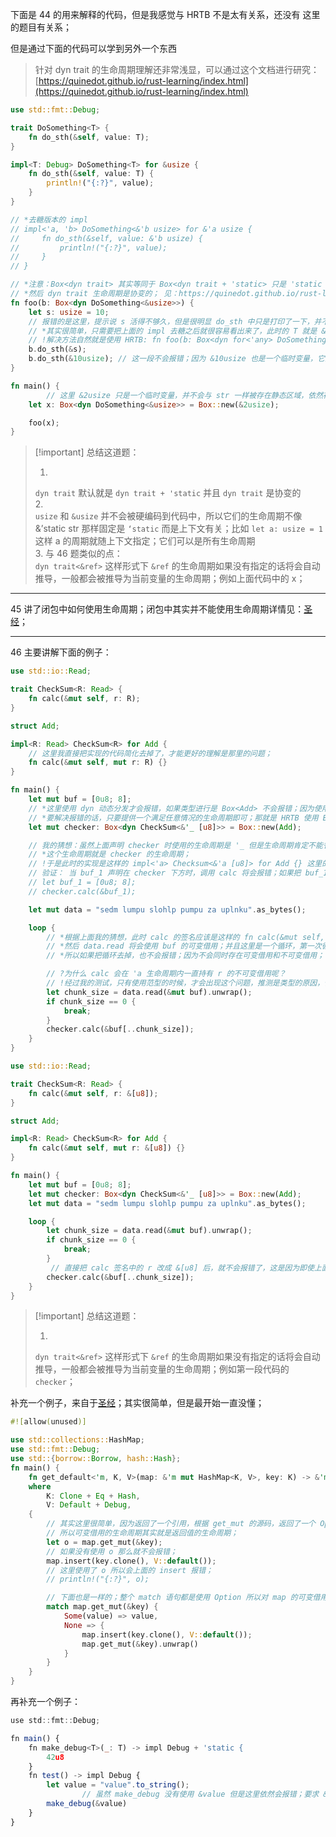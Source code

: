下面是 44 的用来解释的代码，但是我感觉与 HRTB 不是太有关系，还没有 这里的题目有关系；

但是通过下面的代码可以学到另外一个东西

> 针对 dyn trait 的生命周期理解还非常浅显，可以通过这个文档进行研究：[https://quinedot.github.io/rust-learning/index.html](https://quinedot.github.io/rust-learning/index.html)

```rs
use std::fmt::Debug;

trait DoSomething<T> {
    fn do_sth(&self, value: T);
}

impl<T: Debug> DoSomething<T> for &usize {
    fn do_sth(&self, value: T) {
        println!("{:?}", value);
    }
}

// *去糖版本的 impl
// impl<'a, 'b> DoSomething<&'b usize> for &'a usize {
//     fn do_sth(&self, value: &'b usize) {
//         println!("{:?}", value);
//     }
// }

// *注意：Box<dyn trait> 其实等同于 Box<dyn trait + 'static> 只是 'static 被省略了，默认就是 'static
// *然后 dyn trait 生命周期是协变的； 见：https://quinedot.github.io/rust-learning/dyn-covariance.html
fn foo(b: Box<dyn DoSomething<&usize>>) {
    let s: usize = 10;
    // 报错的是这里，提示说 s 活得不够久，但是很明显 do_sth 中只是打印了一下，并不需要生命周期；所以这里只是编译器的限制，在 rust 实际项目中需要规避这样的写法；
    // *其实很简单，只需要把上面的 impl 去糖之后就很容易看出来了，此时的 T 就是 &'b usize 然后因为 main 函数中的 &2usize 被推断为了 x 的生命周期 'x 所以必须传递 'x 的子生命周期；
    // !解决方法自然就是使用 HRTB: fn foo(b: Box<dyn for<'any> DoSomething<&'any usize>>){} 注意 for 需要放在 dyn 的后面；
    b.do_sth(&s);
    b.do_sth(&10usize); // 这一段不会报错；因为 &10usize 也是一个临时变量，它的生命周期可以是任何生命周期；跟上下文有关；
}

fn main() {
		// 这里 &2usize 只是一个临时变量，并不会与 str 一样被存在静态区域，依然存储在栈上；所以它的生命周期将由上下文进行推导；这里将会被推断为 x 的生命周期；
    let x: Box<dyn DoSomething<&usize>> = Box::new(&2usize);

    foo(x);
}
```

> [!important] 总结这道题：
> 
>   
>   
> 1.  
> `dyn trait` 默认就是 `dyn trait + 'static` 并且 `dyn trait` 是协变的  
> 2.  
> `usize` 和 `&usize` 并不会被硬编码到代码中，所以它们的生命周期不像 &’static str 那样固定是 `‘static` 而是上下文有关；比如 `let a: usize = 1` 这样 a 的周期就随上下文指定；它们可以是所有生命周期  
> 3. 与 46 题类似的点：  
> `dyn trait<&ref>` 这样形式下 `&ref` 的生命周期如果没有指定的话将会自动推导，一般都会被推导为当前变量的生命周期；例如上面代码中的 x；

---

45 讲了闭包中如何使用生命周期；闭包中其实并不能使用生命周期详情见：[圣经](https://course.rs/advance/lifetime/advance.html#%E9%97%AD%E5%8C%85%E5%87%BD%E6%95%B0%E7%9A%84%E6%B6%88%E9%99%A4%E8%A7%84%E5%88%99)；

---

46 主要讲解下面的例子：

```rs
use std::io::Read;

trait CheckSum<R: Read> {
    fn calc(&mut self, r: R);
}

struct Add;

impl<R: Read> CheckSum<R> for Add {
    // 这里我直接把实现的代码简化去掉了，才能更好的理解是那里的问题；
    fn calc(&mut self, mut r: R) {}
}

fn main() {
    let mut buf = [0u8; 8];
    // *这里使用 dyn 动态分发才会报错，如果类型进行是 Box<Add> 不会报错；因为使用动态分发时，编译器就去推导生命周期，然后 '_ 被推断为 checker 的生命周期
    // *要解决报错的话，只要提供一个满足任意情况的生命周期即可；那就是 HRTB 使用 Box<dyn for<'a> CheckSum<&'a [u8]>> 即可解决
    let mut checker: Box<dyn CheckSum<&'_ [u8]>> = Box::new(Add);

    // 我的猜想：虽然上面声明 checker 时使用的生命周期是 '_ 但是生命周期肯定不能省略，编译器会给他一个默认的生命周期
    // *这个生命周期就是 checker 的生命周期；
    // !于是此时的实现是这样的 impl<'a> Checksum<&'a [u8]> for Add {} 这里的 'a 就是 checker 的生命周期； 然后 calc 中的 r 也是一个 &'a [u8]; 然后 r 就只能接受生命周期大于 'a 的引用 (子类型)
    // 验证： 当 buf_1 声明在 checker 下方时，调用 calc 将会报错；如果把 buf_1 移动到 checker 上面即可通过编译；
    // let buf_1 = [0u8; 8];
    // checker.calc(&buf_1);

    let mut data = "sedm lumpu slohlp pumpu za uplnku".as_bytes();

    loop {
        // *根据上面我的猜想，此时 calc 的签名应该是这样的 fn calc(&mut self, mut r: &'a [u8]) 'a 就是 checker 的生命周期； 所以 calc 将会在 'a 这个生命周期内一直持有 r 的不可变借用；
        // *然后 data.read 将会使用 buf 的可变借用；并且这里是一个循环，第一次循环时，不会报错，第二次循环时，上一个循环的 calc 还对 buf 有可变借用，此刻执行 data.read 就会出现报错；
        // *所以如果把循环去掉，也不会报错；因为不会同时存在可变借用和不可变借用；

        // ?为什么 calc 会在 'a 生命周期内一直持有 r 的不可变借用呢？
        // !经过我的测试，只有使用范型的时候，才会出现这个问题，推测是类型的原因，但是不能确定，只能以后再议；
        let chunk_size = data.read(&mut buf).unwrap();
        if chunk_size == 0 {
            break;
        }
        checker.calc(&buf[..chunk_size]);
    }
}
```

```rs
use std::io::Read;

trait CheckSum<R: Read> {
    fn calc(&mut self, r: &[u8]);
}

struct Add;

impl<R: Read> CheckSum<R> for Add {
    fn calc(&mut self, mut r: &[u8]) {}
}

fn main() {
    let mut buf = [0u8; 8];
    let mut checker: Box<dyn CheckSum<&'_ [u8]>> = Box::new(Add);
    let mut data = "sedm lumpu slohlp pumpu za uplnku".as_bytes();

    loop {
        let chunk_size = data.read(&mut buf).unwrap();
        if chunk_size == 0 {
            break;
        }
         // 直接把 calc 签名中的 r 改成 &[u8] 后，就不会报错了，这是因为即使上面的 '_ 被推断为 checker 的生命周期，但是与 mut r 已经没有关系了，不会去限制 r 的生命周期；所以bu hu
        checker.calc(&buf[..chunk_size]);
    }
}
```

> [!important] 总结这道题：
> 
>   
>   
> 1.  
> `dyn trait<&ref>` 这样形式下 `&ref` 的生命周期如果没有指定的话将会自动推导，一般都会被推导为当前变量的生命周期；例如第一段代码的 `checker`；

补充一个例子，来自于[圣经](https://course.rs/advance/lifetime/advance.html#%E4%BE%8B%E5%AD%90-2)；其实很简单，但是最开始一直没懂；

```rs
#![allow(unused)]

use std::collections::HashMap;
use std::fmt::Debug;
use std::{borrow::Borrow, hash::Hash};
fn main() {
    fn get_default<'m, K, V>(map: &'m mut HashMap<K, V>, key: K) -> &'m mut V
    where
        K: Clone + Eq + Hash,
        V: Default + Debug,
    {
        // 其实这里很简单，因为返回了一个引用，根据 get_mut 的源码，返回了一个 Option<&mut V> 然后根据生命周期消除原则对 self 可变借用与 Option<&mut V> 的生命周期一致
        // 所以可变借用的生命周期其实就是返回值的生命周期；
        let o = map.get_mut(&key);
        // 如果没有使用 o 那么就不会报错；
        map.insert(key.clone(), V::default());
        // 这里使用了 o 所以会上面的 insert 报错；
        // println!("{:?}", o);

        // 下面也是一样的；整个 match 语句都是使用 Option 所以对 map 的可变借用持续到 match 结束；
        match map.get_mut(&key) {
            Some(value) => value,
            None => {
                map.insert(key.clone(), V::default());
                map.get_mut(&key).unwrap()
            }
        }
    }
}
```

再补充一个例子：

```js
use std::fmt::Debug;

fn main() {
    fn make_debug<T>(_: T) -> impl Debug + 'static {
        42u8
    }
    fn test() -> impl Debug {
        let value = "value".to_string();
				// 虽然 make_debug 没有使用 &value 但是这里依然会报错；要求 &value 是 'staic 不清楚为什么但是编译器会认为返回值依赖了参数，所以要求生命周期也是 'static
        make_debug(&value)
    }
}
```